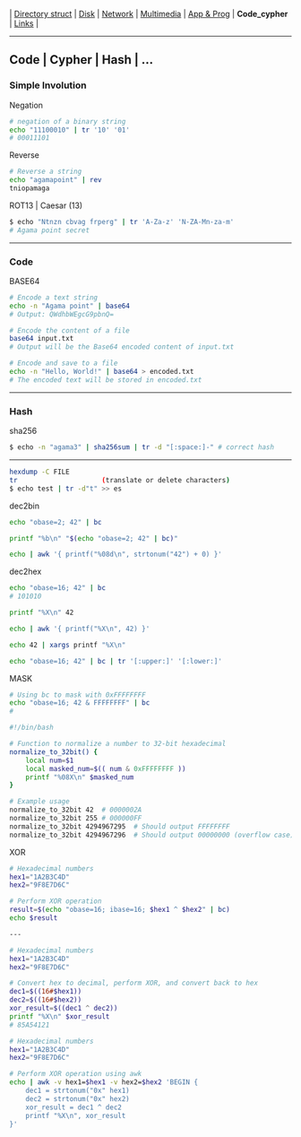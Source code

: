 | [Directory struct](https://github.com/octopusengine/linux/blob/master/directory_struct.md) | [Disk](https://github.com/octopusengine/linux/blob/master/disk.md) | [Network](https://github.com/octopusengine/linux/blob/master/network.md) | [Multimedia](https://github.com/octopusengine/linux/blob/master/multimedia.md) | [App & Prog](https://github.com/octopusengine/linux/blob/master/app_prg.md) | **Code_cypher** | [Links](https://github.com/octopusengine/linux/blob/master/links.md) |

---

## Code | Cypher | Hash | ...

### Simple Involution

Negation
```bash
# negation of a binary string
echo "11100010" | tr '10' '01'
# 00011101
```

Reverse
```bash
# Reverse a string
echo "agamapoint" | rev
tniopamaga
```

ROT13 | Caesar (13)
```bash
$ echo "Ntnzn cbvag frperg" | tr 'A-Za-z' 'N-ZA-Mn-za-m'
# Agama point secret
```

---

### Code

BASE64
```bash
# Encode a text string
echo -n "Agama point" | base64
# Output: QWdhbWEgcG9pbnQ=

# Encode the content of a file
base64 input.txt
# Output will be the Base64 encoded content of input.txt

# Encode and save to a file
echo -n "Hello, World!" | base64 > encoded.txt
# The encoded text will be stored in encoded.txt
```

---

### Hash

sha256
```bash
$ echo -n "agama3" | sha256sum | tr -d "[:space:]-" # correct hash
```

---

```bash
hexdump -C FILE
tr                     (translate or delete characters)
$ echo test | tr -d"t" >> es
```

dec2bin
```bash
echo "obase=2; 42" | bc

printf "%b\n" "$(echo "obase=2; 42" | bc)"

echo | awk '{ printf("%08d\n", strtonum("42") + 0) }'
```

dec2hex
```bash
echo "obase=16; 42" | bc
# 101010

printf "%X\n" 42

echo | awk '{ printf("%X\n", 42) }'

echo 42 | xargs printf "%X\n"

echo "obase=16; 42" | bc | tr '[:upper:]' '[:lower:]'
```

MASK
```bash
# Using bc to mask with 0xFFFFFFFF
echo "obase=16; 42 & FFFFFFFF" | bc
# 
```

```bash
#!/bin/bash

# Function to normalize a number to 32-bit hexadecimal
normalize_to_32bit() {
    local num=$1
    local masked_num=$(( num & 0xFFFFFFFF ))
    printf "%08X\n" $masked_num
}

# Example usage
normalize_to_32bit 42  # 0000002A
normalize_to_32bit 255 # 000000FF
normalize_to_32bit 4294967295  # Should output FFFFFFFF
normalize_to_32bit 4294967296  # Should output 00000000 (overflow case)
```

XOR
```bash
# Hexadecimal numbers
hex1="1A2B3C4D"
hex2="9F8E7D6C"

# Perform XOR operation
result=$(echo "obase=16; ibase=16; $hex1 ^ $hex2" | bc)
echo $result

---

# Hexadecimal numbers
hex1="1A2B3C4D"
hex2="9F8E7D6C"

# Convert hex to decimal, perform XOR, and convert back to hex
dec1=$((16#$hex1))
dec2=$((16#$hex2))
xor_result=$((dec1 ^ dec2))
printf "%X\n" $xor_result
# 85A54121

# Hexadecimal numbers
hex1="1A2B3C4D"
hex2="9F8E7D6C"

# Perform XOR operation using awk
echo | awk -v hex1=$hex1 -v hex2=$hex2 'BEGIN {
    dec1 = strtonum("0x" hex1)
    dec2 = strtonum("0x" hex2)
    xor_result = dec1 ^ dec2
    printf "%X\n", xor_result
}'
```







